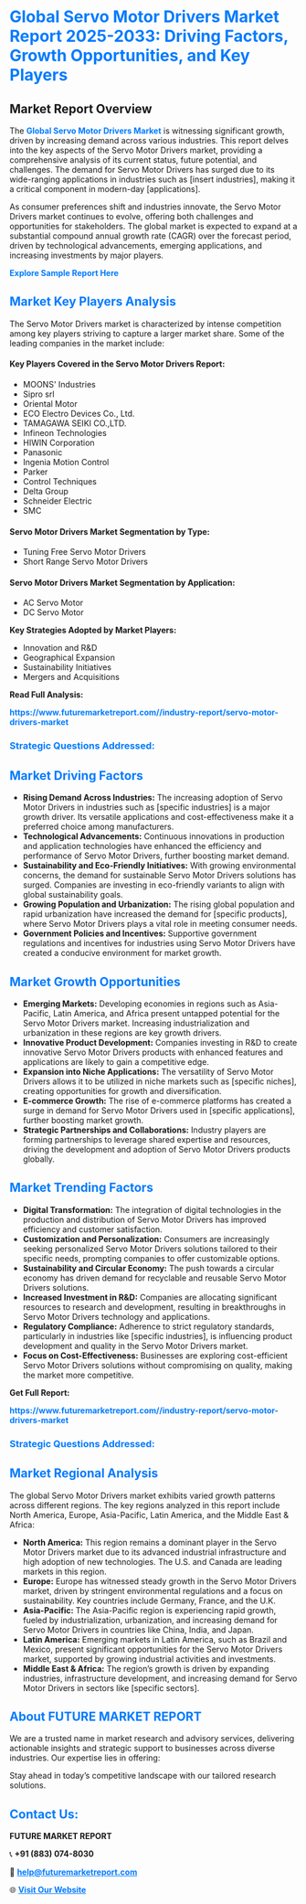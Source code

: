 <h1 style="color: #007BFF;">Global Servo Motor Drivers Market Report 2025-2033: Driving Factors, Growth Opportunities, and Key Players</h1>

<section id="overview">
<h2>Market Report Overview</h2>
<p>The <a href="https://www.futuremarketreport.com//industry-report/servo-motor-drivers-market" style="color: #007BFF; text-decoration: none;"><strong>Global Servo Motor Drivers Market</strong></a> is witnessing significant growth, driven by increasing demand across various industries. This report delves into the key aspects of the Servo Motor Drivers market, providing a comprehensive analysis of its current status, future potential, and challenges. The demand for Servo Motor Drivers has surged due to its wide-ranging applications in industries such as [insert industries], making it a critical component in modern-day [applications].</p>
<p>As consumer preferences shift and industries innovate, the Servo Motor Drivers market continues to evolve, offering both challenges and opportunities for stakeholders. The global market is expected to expand at a substantial compound annual growth rate (CAGR) over the forecast period, driven by technological advancements, emerging applications, and increasing investments by major players.</p>
</section>

<section id="overview">
<p><a href="https://www.futuremarketreport.com//request-sample/reportId=46354" style="color: #007BFF; text-decoration: none;"><strong>Explore Sample Report Here</strong></a></p>
</section>

<section id="key-players">
<h2 style="color: #007BFF;">Market Key Players Analysis</h2>
<p>The Servo Motor Drivers market is characterized by intense competition among key players striving to capture a larger market share. Some of the leading companies in the market include:</p>
<h4>Key Players Covered in the Servo Motor Drivers Report:</h4>
<ul><li>MOONS&#039; Industries</li><li>Sipro srl</li><li>Oriental Motor</li><li>ECO Electro Devices Co., Ltd.</li><li>TAMAGAWA SEIKI CO.,LTD.</li><li>Infineon Technologies</li><li>HIWIN Corporation</li><li>Panasonic</li><li>Ingenia Motion Control</li><li>Parker</li><li>Control Techniques</li><li>Delta Group</li><li>Schneider Electric</li><li>SMC</li></ul>
<h4>Servo Motor Drivers Market Segmentation by Type:</h4>
<ul><li>Tuning Free Servo Motor Drivers</li><li>Short Range Servo Motor Drivers</li></ul>

<h4>Servo Motor Drivers Market Segmentation by Application:</h4>
<ul><li>AC Servo Motor</li><li>DC Servo Motor</li></ul>
<p><strong>Key Strategies Adopted by Market Players:</strong></p>
<ul>
<li>Innovation and R&D</li>
<li>Geographical Expansion</li>
<li>Sustainability Initiatives</li>
<li>Mergers and Acquisitions</li>
</ul>
</section>

<section>
<p><strong>Read Full Analysis: </strong></p><a href="https://www.futuremarketreport.com//industry-report/servo-motor-drivers-market" style="color: #007BFF; text-decoration: none;"><strong>https://www.futuremarketreport.com//industry-report/servo-motor-drivers-market</strong></a>
<h3 style="color: #007BFF;">Strategic Questions Addressed:</h3>
</section>

<section id="driving-factors">
<h2 style="color: #007BFF;">Market Driving Factors</h2>
<ul>
<li><strong>Rising Demand Across Industries:</strong> The increasing adoption of Servo Motor Drivers in industries such as [specific industries] is a major growth driver. Its versatile applications and cost-effectiveness make it a preferred choice among manufacturers.</li>
<li><strong>Technological Advancements:</strong> Continuous innovations in production and application technologies have enhanced the efficiency and performance of Servo Motor Drivers, further boosting market demand.</li>
<li><strong>Sustainability and Eco-Friendly Initiatives:</strong> With growing environmental concerns, the demand for sustainable Servo Motor Drivers solutions has surged. Companies are investing in eco-friendly variants to align with global sustainability goals.</li>
<li><strong>Growing Population and Urbanization:</strong> The rising global population and rapid urbanization have increased the demand for [specific products], where Servo Motor Drivers plays a vital role in meeting consumer needs.</li>
<li><strong>Government Policies and Incentives:</strong> Supportive government regulations and incentives for industries using Servo Motor Drivers have created a conducive environment for market growth.</li>
</ul>
</section>

<section id="growth-opportunities">
<h2 style="color: #007BFF;">Market Growth Opportunities</h2>
<ul>
<li><strong>Emerging Markets:</strong> Developing economies in regions such as Asia-Pacific, Latin America, and Africa present untapped potential for the Servo Motor Drivers market. Increasing industrialization and urbanization in these regions are key growth drivers.</li>
<li><strong>Innovative Product Development:</strong> Companies investing in R&D to create innovative Servo Motor Drivers products with enhanced features and applications are likely to gain a competitive edge.</li>
<li><strong>Expansion into Niche Applications:</strong> The versatility of Servo Motor Drivers allows it to be utilized in niche markets such as [specific niches], creating opportunities for growth and diversification.</li>
<li><strong>E-commerce Growth:</strong> The rise of e-commerce platforms has created a surge in demand for Servo Motor Drivers used in [specific applications], further boosting market growth.</li>
<li><strong>Strategic Partnerships and Collaborations:</strong> Industry players are forming partnerships to leverage shared expertise and resources, driving the development and adoption of Servo Motor Drivers products globally.</li>
</ul>
</section>

<section id="trending-factors">
<h2 style="color: #007BFF;">Market Trending Factors</h2>
<ul>
<li><strong>Digital Transformation:</strong> The integration of digital technologies in the production and distribution of Servo Motor Drivers has improved efficiency and customer satisfaction.</li>
<li><strong>Customization and Personalization:</strong> Consumers are increasingly seeking personalized Servo Motor Drivers solutions tailored to their specific needs, prompting companies to offer customizable options.</li>
<li><strong>Sustainability and Circular Economy:</strong> The push towards a circular economy has driven demand for recyclable and reusable Servo Motor Drivers solutions.</li>
<li><strong>Increased Investment in R&D:</strong> Companies are allocating significant resources to research and development, resulting in breakthroughs in Servo Motor Drivers technology and applications.</li>
<li><strong>Regulatory Compliance:</strong> Adherence to strict regulatory standards, particularly in industries like [specific industries], is influencing product development and quality in the Servo Motor Drivers market.</li>
<li><strong>Focus on Cost-Effectiveness:</strong> Businesses are exploring cost-efficient Servo Motor Drivers solutions without compromising on quality, making the market more competitive.</li>
</ul>
</section>

<section>
<p><strong>Get Full Report: </strong></p><a href="https://www.futuremarketreport.com//industry-report/servo-motor-drivers-market" style="color: #007BFF; text-decoration: none;"><strong>https://www.futuremarketreport.com//industry-report/servo-motor-drivers-market</strong></a>
<h3 style="color: #007BFF;">Strategic Questions Addressed:</h3>
</section>


<section id="regional-analysis">
<h2 style="color: #007BFF;">Market Regional Analysis</h2>
<p>The global Servo Motor Drivers market exhibits varied growth patterns across different regions. The key regions analyzed in this report include North America, Europe, Asia-Pacific, Latin America, and the Middle East & Africa:</p>
<ul>
<li><strong>North America:</strong> This region remains a dominant player in the Servo Motor Drivers market due to its advanced industrial infrastructure and high adoption of new technologies. The U.S. and Canada are leading markets in this region.</li>
<li><strong>Europe:</strong> Europe has witnessed steady growth in the Servo Motor Drivers market, driven by stringent environmental regulations and a focus on sustainability. Key countries include Germany, France, and the U.K.</li>
<li><strong>Asia-Pacific:</strong> The Asia-Pacific region is experiencing rapid growth, fueled by industrialization, urbanization, and increasing demand for Servo Motor Drivers in countries like China, India, and Japan.</li>
<li><strong>Latin America:</strong> Emerging markets in Latin America, such as Brazil and Mexico, present significant opportunities for the Servo Motor Drivers market, supported by growing industrial activities and investments.</li>
<li><strong>Middle East & Africa:</strong> The region’s growth is driven by expanding industries, infrastructure development, and increasing demand for Servo Motor Drivers in sectors like [specific sectors].</li>
</ul>
</section>

<footer>
<h2 style="color: #007BFF;">About FUTURE MARKET REPORT</h2>
<p>We are a trusted name in market research and advisory services, delivering actionable insights and strategic support to businesses across diverse industries. Our expertise lies in offering:</p>

<p>Stay ahead in today’s competitive landscape with our tailored research solutions.</p>

<h2 style="color: #007BFF;">Contact Us:</h2>
<p><strong>FUTURE MARKET REPORT</strong></p>
<p>📞 <strong>+91 (883) 074-8030</strong></p>
<p>📧 <strong><a href="mailto:help@futuremarketreport.com" style="color: #007BFF;">help@futuremarketreport.com</a></strong></p>
<p>🌐 <strong><a href="https://www.futuremarketreport.com/" style="color: #007BFF;">Visit Our Website</a></strong></p>
</footer>